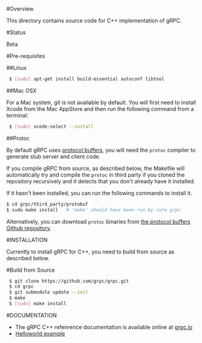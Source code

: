 
#Overview

This directory contains source code for C++ implementation of gRPC.

#Status

Beta

#Pre-requisites

##Linux

```sh
 $ [sudo] apt-get install build-essential autoconf libtool
```

##Mac OSX

For a Mac system, git is not available by default. You will first need to
install Xcode from the Mac AppStore and then run the following command from a
terminal:

```sh
 $ [sudo] xcode-select --install
```

##Protoc

By default gRPC uses [protocol buffers](https://github.com/google/protobuf),
you will need the `protoc` compiler to generate stub server and client code.

If you compile gRPC from source, as described below, the Makefile will
automatically try and compile the `protoc` in third party if you cloned the
repository recursively and it detects that you don't already have it
installed.

If it hasn't been installed, you can run the following commands to install it.

```sh
$ cd grpc/third_party/protobuf
$ sudo make install   # 'make' should have been run by core grpc
```

Alternatively, you can download `protoc` binaries from
[the protocol buffers Github repository](https://github.com/google/protobuf/releases).

#INSTALLATION

Currently to install gRPC for C++, you need to build from source as described below.

#Build from Source

```sh
 $ git clone https://github.com/grpc/grpc.git
 $ cd grpc
 $ git submodule update --init
 $ make
 $ [sudo] make install
```

#DOCUMENTATION

- The gRPC C++ refenrence documentation is available online at
  [grpc.io](http://www.grpc.io/docs/tutorials/basic/c.html)
- [Helloworld example](../../examples/cpp/helloworld)

